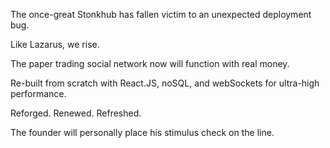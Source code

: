 The once-great Stonkhub has fallen victim to an unexpected deployment bug. 

Like Lazarus, we rise. 

The paper trading social network now will function with real money. 

Re-built from scratch with React.JS, noSQL, and webSockets for ultra-high performance. 

Reforged. Renewed. Refreshed. 

The founder will personally place his stimulus check on the line. 